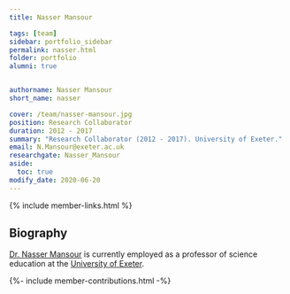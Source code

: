 ```yaml
---
title: Nasser Mansour

tags: [team]
sidebar: portfolio_sidebar
permalink: nasser.html
folder: portfolio
alumni: true


authorname: Nasser Mansour
short_name: nasser

cover: /team/nasser-mansour.jpg
position: Research Collaborator
duration: 2012 - 2017
summary: "Research Collaborator (2012 - 2017). University of Exeter."
email: N.Mansour@exeter.ac.uk
researchgate: Nasser_Mansour
aside:
  toc: true  
modify_date: 2020-06-20   
---
```

{% include member-links.html %} 

## Biography

[Dr. Nasser Mansour](https://socialsciences.exeter.ac.uk/education/staff/index.php?web_id=nasser_mansour) is currently employed as a professor of science education at the [University of Exeter](https://www.exeter.ac.uk).

{%- include member-contributions.html -%}